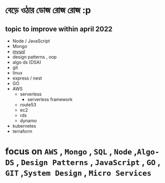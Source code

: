 # বেড়ে ওঠার ডোজ রোজ রোজ  :p 
## topic to improve within april 2022 
- Node / JavaScript 
- Mongo
- [mysql](/mysql.md)
- design patterns , oop 
- algo ds (DSA) 
- git 
- linux 
- express / nest  
- GO
- AWS
    - serverless 
        - serverless framework 
    - route53
    - ec2 
    - rds
    - dynamo 
- kubernetes
- terraform 



# focus on `AWS` , `Mongo` , `SQL` , `Node` ,`Algo-DS` , `Design Patterns` , `JavaScript` , `GO` , `GIT` ,`System Design` , `Micro Services`